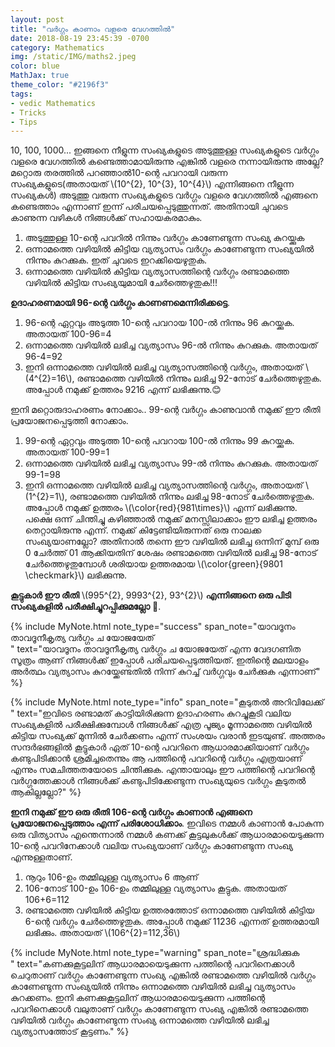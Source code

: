 ```yaml
---
layout: post
title: "വർഗ്ഗം കാണാം വളരെ വേഗത്തിൽ"
date: 2018-08-19 23:45:39 -0700
category: Mathematics
img: /static/IMG/maths2.jpeg
color: blue
MathJax: true
theme_color: "#2196f3"
tags: 
- vedic Mathematics
- Tricks
- Tips
---
```


10, 100, 1000... ഇങ്ങനെ നീളുന്ന സംഖ്യകളുടെ അടുത്തുള്ള സംഖ്യകളുടെ വർഗ്ഗം വളരെ വേഗത്തിൽ കണ്ടെത്താമായിരുന്നു എങ്കിൽ വളരെ നന്നായിരുന്നു അല്ലേ? മറ്റൊരു തരത്തിൽ പറഞ്ഞാൽ10-ന്റെ പവറായി വരുന്ന സംഖ്യകളുടെ(അതായത് \\(10^{2}, 10^{3}, 10^{4}\\) എന്നിങ്ങനെ നീളുന്ന സംഖ്യകൾ) അടുത്തു വരുന്ന സംഖ്യകളുടെ വർഗ്ഗം വളരെ വേഗത്തിൽ എങ്ങനെ കണ്ടെത്താം എന്നാണ് ഇന്ന് പരിചയപ്പെടുത്തുന്നത്. അതിനായി ചുവടെ കാണുന്ന വഴികൾ നിങ്ങൾക്ക് സഹായകരമാകും.

1. അടുത്തുള്ള 10-ന്റെ പവറിൽ നിന്നും വർഗ്ഗം കാണേണ്ടുന്ന സംഖ്യ കുറയ്ക്കുക
2. ഒന്നാമത്തെ വഴിയിൽ കിട്ടിയ വ്യത്യാസം വർഗ്ഗം കാണേണ്ടുന്ന സംഖ്യയിൽ നിന്നും കുറക്കുക. ഇത് ചുവടെ ഇറക്കിയെഴുതുക.
3. ഒന്നാമത്തെ വഴിയിൽ കിട്ടിയ വ്യത്യാസത്തിന്റെ വർഗ്ഗം രണ്ടാമത്തെ വഴിയിൽ കിട്ടിയ സംഖ്യയുമായി ചേർത്തെഴുതുക!!!

**ഉദാഹരണമായി 96-ന്റെ വർഗ്ഗം കാണണമെന്നിരിക്കട്ടെ**. 

1. 96-ന്റെ ഏറ്റവും അടുത്ത 10-ന്റെ പവറായ 100-ൽ നിന്നും 96 കുറയ്ക്കുക. അതായത് 100-96=4
2. ഒന്നാമത്തെ വഴിയിൽ ലഭിച്ച വ്യത്യാസം 96-ൽ നിന്നും കുറക്കുക. അതായത് 96-4=92
3. ഇനി ഒന്നാമത്തെ വഴിയിൽ ലഭിച്ച വ്യത്യാസത്തിന്റെ വർഗ്ഗം, അതായത് \\(4^{2}=16\\), രണ്ടാമത്തെ വഴിയിൽ നിന്നും ലഭിച്ച 92-നോട് ചേർത്തെഴുതുക. അപ്പോൾ നമുക്ക് ഉത്തരം 9216 എന്ന് ലഭിക്കുന്നു.😊

ഇനി മറ്റൊരുദാഹരണം നോക്കാം.. 99-ന്റെ വർഗ്ഗം കാണുവാൻ നമുക്ക് ഈ രീതി പ്രയോജനപ്പെടുത്തി നോക്കാം.

1. 99-ന്റെ ഏറ്റവും അടുത്ത 10-ന്റെ പവറായ 100-ൽ നിന്നും 99 കുറയ്ക്കുക. അതായത് 100-99=1
2. ഒന്നാമത്തെ വഴിയിൽ ലഭിച്ച വ്യത്യാസം 99-ൽ നിന്നും കുറക്കുക. അതായത് 99-1=98
3. ഇനി ഒന്നാമത്തെ വഴിയിൽ ലഭിച്ച വ്യത്യാസത്തിന്റെ വർഗ്ഗം, അതായത് \\(1^{2}=1\\), രണ്ടാമത്തെ വഴിയിൽ നിന്നും ലഭിച്ച 98-നോട് ചേർത്തെഴുതുക. അപ്പോൾ നമുക്ക് ഉത്തരം \\(\color{red}{981\times}\\) എന്ന് ലഭിക്കുന്നു. പക്ഷെ ഒന്ന് ചിന്തിച്ചു കഴിഞ്ഞാൽ നമുക്ക് മനസ്സിലാക്കാം ഈ ലഭിച്ച ഉത്തരം തെറ്റായിരുന്നു എന്ന്. നമുക്ക് കിട്ടേണ്ടിയിരുന്നത് ഒരു നാലക്ക സംഖ്യയാണല്ലോ? അതിനാൽ തന്നെ ഈ വഴിയിൽ ലഭിച്ച ഒന്നിന് മുമ്പ് ഒരു 0 ചേർത്ത് 01 ആക്കിയതിന് ശേഷം രണ്ടാമത്തെ വഴിയിൽ ലഭിച്ച 98-നോട് ചേർത്തെഴുതുമ്പോൾ ശരിയായ ഉത്തരമായ \\(\color{green}{9801 \checkmark}\\) ലഭിക്കുന്നു.

**കൂട്ടുകാർ ഈ രീതി** \\(995^{2}, 9993^{2}, 93^{2}\\) **എന്നിങ്ങനെ ഒരു പിടി സംഖ്യകളിൽ പരീക്ഷിച്ചുറപ്പിക്കുമല്ലോ** 🤔.

{% include MyNote.html note_type="success" span_note="യാവദൂനം താവദൂനീകൃത്യ വർഗ്ഗം ച യോജയേത്<br />" text="യാവദൂനം താവദൂനീകൃത്യ വർഗ്ഗം ച യോജയേത് എന്ന വേദഗണിത സൂത്രം ആണ് നിങ്ങൾക്ക് ഇപ്പോൾ പരിചയപ്പെടുത്തിയത്. ഇതിന്റെ മലയാളം അർത്ഥം വ്യത്യാസം കുറയ്ക്കേണ്ടതിൽ നിന്ന് കുറച്ച് വർഗ്ഗവും ചേർക്കുക എന്നാണ്" %}

{% include MyNote.html note_type="info" span_note="കൂടുതൽ അറിവിലേക്ക്<br />" text="ഇവിടെ രണ്ടാമത് കാട്ടിയിരിക്കുന്ന ഉദാഹരണം കുറച്ചുകൂടി വലിയ സംഖ്യകളിൽ പരീക്ഷിക്കുമ്പോൾ നിങ്ങൾക്ക് എത്ര പൂജ്യം മൂന്നാമത്തെ വഴിയിൽ കിട്ടിയ സംഖ്യക്ക് മുന്നിൽ ചേർക്കണം എന്ന് സംശയം വരാൻ ഇടയുണ്ട്. അത്തരം സന്ദർഭങ്ങളിൽ കൂട്ടുകാർ ഏത് 10-ന്റെ പവറിനെ ആധാരമാക്കിയാണ് വർഗ്ഗം കണ്ടുപിടിക്കാൻ ശ്രമിച്ചതെന്നും ആ പത്തിന്റെ പവറിന്റെ വർഗ്ഗം എത്രയാണ് എന്നും സമചിത്തതയോടെ ചിന്തിക്കുക. എന്തായാലും ഈ പത്തിന്റെ പവറിന്റെ വർഗ്ഗത്തേക്കാൾ നിങ്ങൾക്ക് കണ്ടുപിടിക്കേണ്ടുന്ന സംഖ്യയുടെ വർഗ്ഗം കൂടുതൽ ആകില്ലല്ലോ?" %}

**ഇനി നമുക്ക് ഈ ഒരു രീതി 106-ന്റെ വർഗ്ഗം കാണാൻ എങ്ങനെ പ്രയോജനപ്പെടുത്താം എന്ന് പരിശോധിക്കാം**. ഇവിടെ നമ്മൾ കാണാൻ പോകുന്ന ഒരു വിത്യാസം എന്തെന്നാൽ നമ്മൾ കണക്ക് കൂട്ടലുകൾക്ക് ആധാരമായെടുക്കുന്ന 10-ന്റെ പവറിനേക്കാൾ വലിയ സംഖ്യയാണ് വർഗ്ഗം കാണേണ്ടുന്ന സംഖ്യ എന്നുള്ളതാണ്.

1. നൂറും 106-ഉം തമ്മിലുള്ള വ്യത്യാസം 6 ആണ്
2. 106-നോട് 100-ഉം 106-ഉം തമ്മിലുള്ള വ്യത്യാസം കൂട്ടുക. അതായത് 106+6=112
3. രണ്ടാമത്തെ വഴിയിൽ കിട്ടിയ ഉത്തരത്തോട് ഒന്നാമത്തെ വഴിയിൽ കിട്ടിയ 6-ന്റെ വർഗ്ഗം ചേർത്തെഴുതുക. അപ്പോൾ നമുക്ക് 11236 എന്നത് ഉത്തരമായി ലഭിക്കും. അതായത് \\(106^{2}=112,36\\)

{% include MyNote.html note_type="warning" span_note="ശ്രദ്ധിക്കുക<br />" text="കണക്കുകൂട്ടലിന് ആധാരമായെടുക്കുന്ന പത്തിന്റെ പവറിനെക്കാൾ ചെറുതാണ് വർഗ്ഗം കാണേണ്ടുന്ന സംഖ്യ എങ്കിൽ രണ്ടാമത്തെ വഴിയിൽ വർഗ്ഗം കാണേണ്ടുന്ന സംഖ്യയിൽ നിന്നും ഒന്നാമത്തെ വഴിയിൽ ലഭിച്ച വ്യത്യാസം കുറക്കണം. ഇനി കണക്കുകൂട്ടലിന് ആധാരമായെടുക്കുന്ന പത്തിന്റെ പവറിനെക്കാൾ വലുതാണ് വർഗ്ഗം കാണേണ്ടുന്ന സംഖ്യ എങ്കിൽ രണ്ടാമത്തെ വഴിയിൽ വർഗ്ഗം കാണേണ്ടുന്ന സംഖ്യ ഒന്നാമത്തെ വഴിയിൽ ലഭിച്ച വ്യത്യാസത്തോട് കൂട്ടണം." %}
